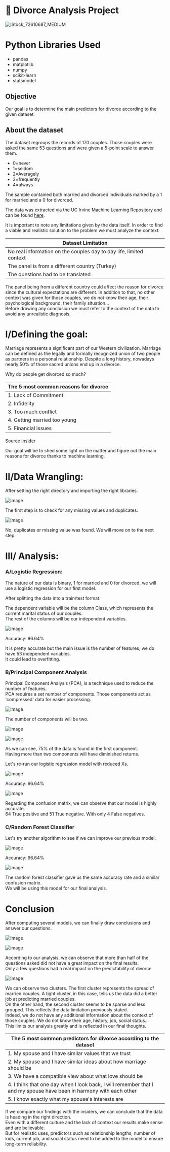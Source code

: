 # 💒 Divorce Analysis Project

![iStock_72610687_MEDIUM](https://github.com/Bruc3U/Divorce_Analysis/assets/142362478/54df4e63-4212-4e10-bc92-60d6cfe3acae)

# Python Libraries Used

- pandas
- matplotlib
- numpy
- scikit-learn
- statsmodel

## Objective

Our goal is to determine the main predictors for divorce according to the given dataset. 

## About the dataset

The dataset regroups the records of 170 couples. Those couples were asked the same 53 questions and were given a 5-point scale to answer them.

- 0=never
- 1=seldom
- 2=Averagely
- 3=frequently
- 4=always

The sample contained both married and divorced individuals marked by a 1 for married and a 0 for divorced. 

The data was extracted via the UC Irvine Machine Learning Repository and can be found [here](http://archive.ics.uci.edu/dataset/497/divorce+predictors+data+set).

It is important to note any limitations given by the data itself. In order to find a viable and realistic solution to the problem we must analyze the context.

| Dataset Limitation | 
|---|
| No real information on the couples day to day life, limited context|
| The panel is from a different country (Turkey) |
| The questions had to be translated | 

The panel being from a different country could affect the reason for divorce since the cultural expectations are different. In addition to that, no other context was given for those couples, we do not know their age, their psychological background, their family situation...<br>
Before drawing any conclusion we must refer to the context of the data to avoid any unrealistic diagnosis. 

# I/Defining the goal:

Marriage represents a significant part of our Western civilization.
Marriage can be defined as the legally and formally recognized union of two people as partners in a personal relationship. 
Despite a long history, nowadays nearly 50% of those sacred unions end up in a divorce. 

Why do people get divorced so much?

| The 5 most common reasons for divorce | 
|---|
| 1. Lack of Commitment|
| 2. Infidelity |
| 3. Too much conflict | 
| 4. Getting married too young |
| 5. Financial issues | 

Source [Insider](https://www.insider.com/why-people-get-divorced-2019-1) 

Our goal will be to shed some light on the matter and figure out the main reasons for divorce thanks to machine learning. 

# II/Data Wrangling: 

After setting the right directory and importing the right libraries.

![image](https://github.com/Bruc3U/Divorce_Analysis/assets/142362478/d1bbaf9a-fd58-4f8a-9a5b-60dc31f17d86)


The first step is to check for any missing values and duplicates. 

![image](https://github.com/Bruc3U/Divorce_Analysis/assets/142362478/23e5a9bd-2776-4164-866c-d6446d92dbbd)

No, duplicates or missing value was found. We will move on to the next step.

# III/ Analysis:
### A/Logistic Regression:

The nature of our data is binary, 1 for married and 0 for divorced, we will use a logistic regression for our first model. 

After splitting the data into a train/test format.

The dependent variable will be the column Class, which represents the current marital status of our couples.<br>
The rest of the columns will be our independent variables. 

![image](https://github.com/Bruc3U/Divorce_Analysis/assets/142362478/d2334344-5121-49b1-885b-4f6179ef3871)

Accuracy: 96.64%


It is pretty accurate but the main issue is the number of features, we do have 53 independent variables.<br>
It could lead to overfitting. 


### B/Principal Component Analysis 

Principal Component Analysis (PCA), is a technique used to reduce the number of features.<br>
PCA requires a set number of components. Those components act as 'compressed' data for easier processing. 

![image](https://github.com/Bruc3U/Divorce_Analysis/assets/142362478/8ca8bc59-3ae5-44d2-b042-f5ba47714f33)

The number of components will be two. 

![image](https://github.com/Bruc3U/Divorce_Analysis/assets/142362478/4bee1f21-eb1e-4572-b207-47746b69d202)

![image](https://github.com/Bruc3U/Divorce_Analysis/assets/142362478/e860d7de-8182-4dc0-b80a-3dcbc04cceff)

As we can see, 75% of the data is found in the first component.<br>
Having more than two components will have diminished returns.

Let's re-run our logistic regression model with reduced Xs.

![image](https://github.com/Bruc3U/Divorce_Analysis/assets/142362478/b2eea6ea-501c-475e-90f8-a4370e770bcb)

 Accuracy: 96.64%

![image](https://github.com/Bruc3U/Divorce_Analysis/assets/142362478/228b1cce-209b-400d-9ba9-151846cff010)

Regarding the confusion matrix, we can observe that our model is highly accurate.<br>
64 True positive and 51 True negative. With only 4 False negatives.


 ### C/Random Forest Classifier 

Let's try another algorithm to see if we can improve our previous model.

![image](https://github.com/Bruc3U/Divorce_Analysis/assets/142362478/f00386b9-4f89-4beb-9b18-e5fac84a67c3)

Accuracy: 96.64%

![image](https://github.com/Bruc3U/Divorce_Analysis/assets/142362478/7a1aa6c6-a570-45ae-8498-912a4c465caf)


The random forest classifier gave us the same accuracy rate and a similar confusion matrix.<br>
We will be using this model for our final analysis. 


# Conclusion

After computing several models, we can finally draw conclusions and answer our questions.

![image](https://github.com/Bruc3U/Divorce_Analysis/assets/142362478/49396bba-23af-4d48-b060-b5be666672bd)

![image](https://github.com/Bruc3U/Divorce_Analysis/assets/142362478/3a157633-7601-4dc2-af99-215d70711c35)

According to our analysis, we can observe that more than half of the questions asked did not have a great impact on the final results.<br>
Only a few questions had a real impact on the predictability of divorce.

![image](https://github.com/Bruc3U/Divorce_Analysis/assets/142362478/74a0edd8-2a14-45ca-8556-78675b3a3645)

We can observe two clusters. The first cluster represents the spread of married couples. A tight cluster, in this case, tells us the data did a better job at predicting married couples.<br>
On the other hand, the second cluster seems to be sparse and less grouped. This reflects the data limitation previously stated.<br>
Indeed, we do not have any additional information about the context of those couples. We do not know their age, history, job, social status...<br>
This limits our analysis greatly and is reflected in our final thoughts.


| The 5 most common predictors for divorce according to the dataset | 
|---|
| 1. My spouse and I have similar values that we trust|
| 2. My spouse and I have similar ideas about how marriage should be |
| 3. We have a compatible view about what love should be | 
| 4. I think that one day when I look back, I will remember that I and my spouse have been in harmony with each other |
| 5. I know exactly what my spouse's interests are | 

If we compare our findings with the insiders, we can conclude that the data is heading in the right direction.<br>
Even with a different culture and the lack of context our results make sense and are believable.<br>
But for realistic uses, predictors such as relationship lengths, number of kids, current job, and social status need to be added to the model to ensure long-term reliability. 





